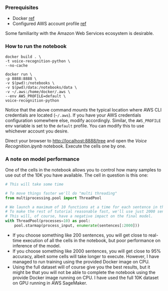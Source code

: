 ### Prerequisites

* Docker [ref](https://docs.docker.com/install/)
* Configured AWS account profile [ref](https://docs.aws.amazon.com/cli/latest/userguide/cli-chap-configure.html)

Some familiarity with the Amazon Web Services ecosystem is desirable.

### How to run the notebook

```
docker build . \
-t voice-recognition-python \
--no-cache
```

```
docker run \
-p 8888:8888 \
-v $(pwd):/notebooks \
-v $(pwd)/data:/notebooks/data \
-v ~/.aws:/home/docker/.aws \
--env AWS_PROFILE=default \
voice-recognition-python
```

Notice that the above command _mounts_ the typical location where AWS CLI credentials are located (`~/.aws`).
If you have your AWS credentials configuration somewhere else, modify accordingly.
Similar, the `AWS_PROFILE` env variable is set to the `default` profile.
You can modify this to use whichever account you desire.

Direct your browser to [http://localhost:8888/tree](http://localhost:8888/tree) and open the _Voice Recognition.ipynb_ notebook. Execute the cells one by one.

### A note on model performance

One of the cells in the notebook allows you to control how many samples to use out of the 10K you have available.
The cell in question is this one:

```python
# This will take some time

# To move things faster we'll do "multi threading"
from multiprocessing.pool import ThreadPool

# We launch a maximum of 10 functions at a time for each sentence in the set
# To make the rest of tutorial reasonable fast, we'll use just 2000 sentences instead of the 10.000 we have available.
# This will, of course, have a negative impact on the final model.
with ThreadPool(processes=10) as pool:
    pool.starmap(process_input, enumerate(sentences[:2000]))
```

* If you choose something like 200 sentences, you will get close to real-time execution of all the cells in the notebook, but poor performance on inference of the model.
* If you choose something like 2000 sentences, you will get close to 95% accuracy, albeit some cells will take longer to execute. However, I have managed to run training using the provided Docker image on CPU.
* Using the full dataset will of course give you the best results, but it might be that you will not be able to complete the notebook using the provide Docker image running on CPU. I have used the full 10K dataset on GPU running in AWS SageMaker.
